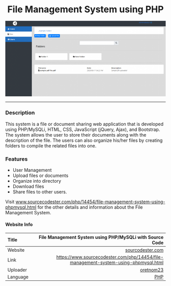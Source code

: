 <div align="center">
  
# File Management System using PHP

  <img src="fms.png" />
  <hr/>
</div>

### Description

This system is a file or document sharing web application that is developed using PHP/MySQLi, HTML, CSS, JavaScript (jQuery, Ajax), and Bootstrap. The system allows the user to store their documents along with the description of the file. The users can also organize his/her files by creating folders to compile the related files into one.

### Features

<ul>
  <li>User Management</li>
  <li>Upload files or documents</li>
  <li>Organize into directory</li>
  <li>Download files</li>
  <li>Share files to other users.</li>
</ul>

Visit www.sourcecodester.com/php/14454/file-management-system-using-phpmysql.html for the other details and information about the File Management System.

#### Website Info
| Title | File Management System using PHP/MySQLi with Source Code |
|:------|---------------------------------------------------------:|
| Website | [sourcodester.com](https://www.sourcecodester.com/) |
| Link   | https://www.sourcecodester.com/php/14454/file-management-system-using-phpmysql.html |
| Uploader | [oretnom23](https://www.sourcecodester.com/users/tips23)  |
| Language | [PHP](https://www.sourcecodester.com/php) |
